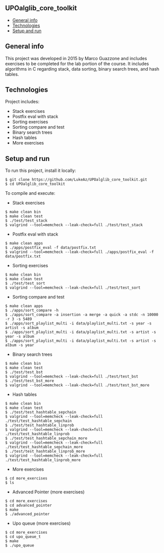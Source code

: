 ## UPOalglib_core_toolkit
* [General info](#general-info)
* [Technologies](#technologies)
* [Setup and run](#setup-and-run)

## General info
This project was developed in 2015 by Marco Guazzone and includes exercises to be completed for the lab portion of the course.
It includes algorithms in C regarding stack, data sorting, binary search trees, and hash tables.

## Technologies
Project includes:
* Stack exercises
* Postfix eval with stack
* Sorting exercises
* Sorting compare and test
* Binary search trees
* Hash tables
* More exercises
	
## Setup and run
To run this project, install it locally:

```
$ git clone https://github.com/LukeAz/UPOalglib_core_toolkit.git
$ cd UPOalglib_core_toolkit
```

To compile and execute:
* Stack exercises
```
$ make clean bin
$ make clean test
$ ./test/test_stack
$ valgrind --tool=memcheck --leak-check=full ./test/test_stack
```

* Postfix eval with stack
```
$ make clean apps
$ ./apps/postfix_eval -f data/postfix.txt
$ valgrind --tool=memcheck --leak-check=full ./apps/postfix_eval -f data/postfix.txt
```

* Sorting exercises
```
$ make clean bin
$ make clean test
$ ./test/test_sort
$ valgrind --tool=memcheck --leak-check=full ./test/test_sort
```

* Sorting compare and test
```
$ make clean apps
$ ./apps/sort_compare -h
$ ./apps/sort_compare -a insertion -a merge -a quick -a stdc -n 10000 -r 3 -s 5489
$ ./apps/sort_playlist_multi -i data/playlist_multi.txt -s year -s artist -s album
$ ./apps/sort_playlist_multi -i data/playlist_multi.txt -s artist -s year -s album
$ ./apps/sort_playlist_multi -i data/playlist_multi.txt -s artist -s album -s year
```

* Binary search trees
```
$ make clean bin
$ make clean test
$ ./test/test_bst
$ valgrind --tool=memcheck --leak-check=full ./test/test_bst
$ ./test/test_bst_more
$ valgrind --tool=memcheck --leak-check=full ./test/test_bst_more
```

* Hash tables
```
$ make clean bin
$ make clean test
$ ./test/test_hashtable_sepchain
$ valgrind --tool=memcheck --leak-check=full ./test/test_hashtable_sepchain
$ ./test/test_hashtable_linprob
$ valgrind --tool=memcheck --leak-check=full ./test/test_hashtable_linprob
$ ./test/test_hashtable_sepchain_more
$ valgrind --tool=memcheck --leak-check=full ./test/test_hashtable_sepchain_more
$ ./test/test_hashtable_linprob_more
$ valgrind --tool=memcheck --leak-check=full ./test/test_hashtable_linprob_more
```

* More exercises
```
$ cd more_exercises
$ ls
```

* Advanced Pointer (more exercises)
```
$ cd more_exercises
$ cd advanced_pointer
$ make
$ ./advanced_pointer
```

* Upo queue (more exercises)
```
$ cd more_exercises
$ cd upo_queue_t
$ make
$ ./upo_queue
```

